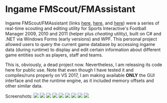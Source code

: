 # Ingame FMScout/FMAssistant

Ingame FMScout/FMAssistant (links [here](https://www.fmscout.com/a-ingame_fmscout09.html), [here](https://www.fmscout.com/i-797-FM-Assistant10.html), and [here](https://www.fmscout.com/i-1064-FM-Assistant-11.html)) were a series of real-time scouting and editing utility for Sports Interactive's Football Manager 2009, 2010 and 2011 (helper plus *cheating* utility), built on C# and .NET via Windows Forms (early versions) and WPF. This personal project allowed users to query the current game database by accessing ingame data (during runtime) to display and edit certain information about different game entities such as players, staff and teams.

This is, obviously, a dead project now. Nevertheless, I am releasing its code here for public use. Note that even though I have tested it and compiles/runs properly on VS 2017, I am making available **ONLY** the GUI interface and not the runtime engine, as it included memory offsets and other similar data.

Screenshots:
![](https://github.com/kvarcg/ingamefmscout/images/app.jpg)
![](https://github.com/kvarcg/ingamefmscout/images/app2.jpg)
![](https://github.com/kvarcg/ingamefmscout/images/playeratt.jpg)
![](https://github.com/kvarcg/ingamefmscout/images/playerprof.jpg)
![](https://github.com/kvarcg/ingamefmscout/images/playerprof2.jpg)
![](https://github.com/kvarcg/ingamefmscout/images/staffprof.jpg)
![](https://github.com/kvarcg/ingamefmscout/images/staffprof2.jpg)
![](https://github.com/kvarcg/ingamefmscout/images/teamprof.jpg)
![](https://github.com/kvarcg/ingamefmscout/images/preferences.jpg)